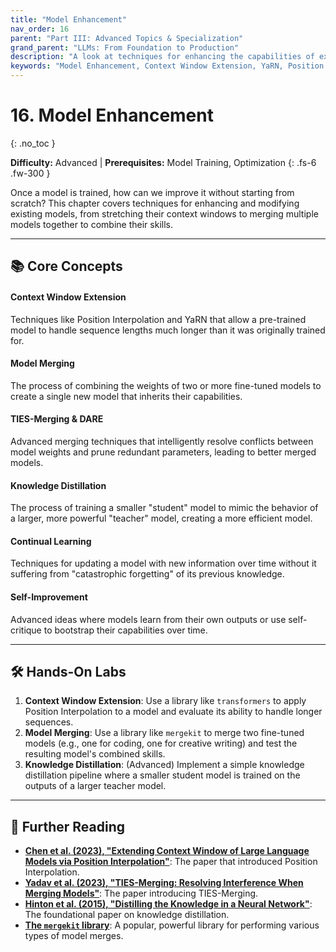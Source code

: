 ```yaml
---
title: "Model Enhancement"
nav_order: 16
parent: "Part III: Advanced Topics & Specialization"
grand_parent: "LLMs: From Foundation to Production"
description: "A look at techniques for enhancing the capabilities of existing LLMs, including context window extension, model merging, and knowledge distillation."
keywords: "Model Enhancement, Context Window Extension, YaRN, Position Interpolation, Model Merging, TIES-Merging, DARE, Knowledge Distillation"
---
```


# 16. Model Enhancement
{: .no_toc }

**Difficulty:** Advanced | **Prerequisites:** Model Training, Optimization
{: .fs-6 .fw-300 }

Once a model is trained, how can we improve it without starting from scratch? This chapter covers techniques for enhancing and modifying existing models, from stretching their context windows to merging multiple models together to combine their skills.

---

## 📚 Core Concepts

<div class="concept-grid">
  <div class="concept-grid-item">
    <h4>Context Window Extension</h4>
    <p>Techniques like Position Interpolation and YaRN that allow a pre-trained model to handle sequence lengths much longer than it was originally trained for.</p>
  </div>
  <div class="concept-grid-item">
    <h4>Model Merging</h4>
    <p>The process of combining the weights of two or more fine-tuned models to create a single new model that inherits their capabilities.</p>
  </div>
  <div class="concept-grid-item">
    <h4>TIES-Merging & DARE</h4>
    <p>Advanced merging techniques that intelligently resolve conflicts between model weights and prune redundant parameters, leading to better merged models.</p>
  </div>
  <div class="concept-grid-item">
    <h4>Knowledge Distillation</h4>
    <p>The process of training a smaller "student" model to mimic the behavior of a larger, more powerful "teacher" model, creating a more efficient model.</p>
  </div>
  <div class="concept-grid-item">
    <h4>Continual Learning</h4>
    <p>Techniques for updating a model with new information over time without it suffering from "catastrophic forgetting" of its previous knowledge.</p>
  </div>
  <div class="concept-grid-item">
    <h4>Self-Improvement</h4>
    <p>Advanced ideas where models learn from their own outputs or use self-critique to bootstrap their capabilities over time.</p>
  </div>
</div>

---

## 🛠️ Hands-On Labs

1.  **Context Window Extension**: Use a library like `transformers` to apply Position Interpolation to a model and evaluate its ability to handle longer sequences.
2.  **Model Merging**: Use a library like `mergekit` to merge two fine-tuned models (e.g., one for coding, one for creative writing) and test the resulting model's combined skills.
3.  **Knowledge Distillation**: (Advanced) Implement a simple knowledge distillation pipeline where a smaller student model is trained on the outputs of a larger teacher model.

---

## 🧠 Further Reading

- **[Chen et al. (2023), "Extending Context Window of Large Language Models via Position Interpolation"](https://arxiv.org/abs/2306.15595)**: The paper that introduced Position Interpolation.
- **[Yadav et al. (2023), "TIES-Merging: Resolving Interference When Merging Models"](https://arxiv.org/abs/2306.01708)**: The paper introducing TIES-Merging.
- **[Hinton et al. (2015), "Distilling the Knowledge in a Neural Network"](https://arxiv.org/abs/1503.02531)**: The foundational paper on knowledge distillation.
- **[The `mergekit` library](https://github.com/cg123/mergekit)**: A popular, powerful library for performing various types of model merges.